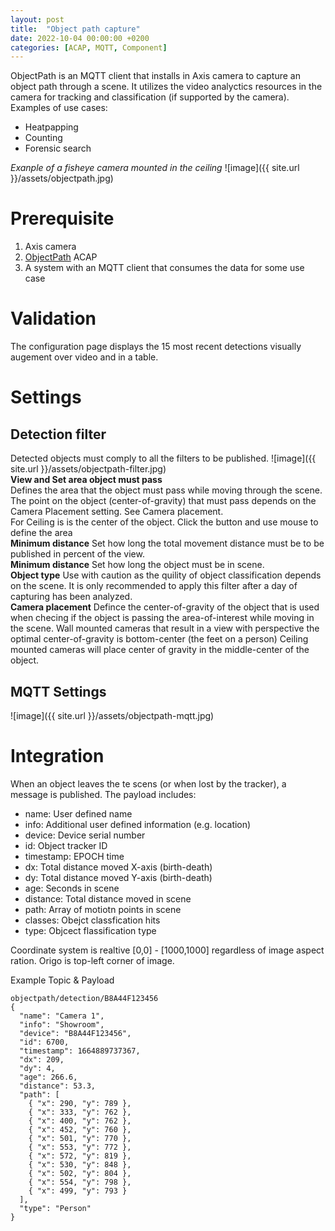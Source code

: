 ```yaml
---
layout: post
title:  "Object path capture"
date: 2022-10-04 00:00:00 +0200
categories: [ACAP, MQTT, Component]
---
```

ObjectPath is an MQTT client that installs in Axis camera to capture an object path through a scene.  It utilizes the video analyctics resources in the camera for tracking and classification (if supported by the camera).  
Examples of use cases:
* Heatpapping
* Counting
* Forensic search 


_Exanple of a fisheye camera mounted in the ceiling_
![image]({{ site.url }}/assets/objectpath.jpg)

# Prerequisite
1. Axis camera  
2. [ObjectPath](https://api.aintegration.team/acap/objectpath?source=pages) ACAP
3. A system with an MQTT client that consumes the data for some use case

# Validation
The configuration page displays the 15 most recent detections visually augement over video and in a table.

# Settings

## Detection filter
Detected objects must comply to all the filters to be published.
![image]({{ site.url }}/assets/objectpath-filter.jpg)
\
**View and Set area object must pass**  
Defines the area that the object must pass while moving through the scene.  The point on the object (center-of-gravity) that must pass depends on the Camera Placement setting.  See Camera placement.   
For Ceiling is is the center of the object.  Click the button and use mouse to define the area
\
**Minimum distance**
Set how long the total movement distance must be to be published in percent of the view.
\
**Minimum distance**
Set how long the object must be in scene.
\
**Object type**
Use with caution as the quility of object classification depends on the scene.  It is only recommended to apply this filter after a day of capturing has been analyzed.
\
**Camera placement**
Defince the center-of-gravity of the object that is used when checing if the object is passing the area-of-interest while moving in the scene.
Wall mounted cameras that result in a view with perspective the optimal center-of-gravity is bottom-center (the feet on a person)
Ceiling mounted cameras will place center of gravity in the middle-center of the object.


## MQTT Settings
![image]({{ site.url }}/assets/objectpath-mqtt.jpg)

# Integration

When an object leaves the te scens (or when lost by the tracker), a message is published. 
The payload includes:
* name: User defined name
* info: Additional user defined information (e.g. location)
* device: Device serial number
* id: Object tracker ID
* timestamp: EPOCH time
* dx: Total distance moved X-axis (birth-death)
* dy: Total distance moved Y-axis (birth-death)
* age: Seconds in scene
* distance: Total distance moved in scene
* path: Array of motiotn points in scene
* classes: Obejct classfication hits
* type: Objcect flassification type

Coordinate system is realtive [0,0] - [1000,1000] regardless of image aspect ration.  Origo is top-left corner of image.

Example Topic & Payload
```
objectpath/detection/B8A44F123456
{
  "name": "Camera 1",
  "info": "Showroom",
  "device": "B8A44F123456",
  "id": 6700,
  "timestamp": 1664889737367,
  "dx": 209,
  "dy": 4,
  "age": 266.6,
  "distance": 53.3,
  "path": [
    { "x": 290, "y": 789 },
    { "x": 333, "y": 762 },
    { "x": 400, "y": 762 },
    { "x": 452, "y": 760 },
    { "x": 501, "y": 770 },
    { "x": 553, "y": 772 },
    { "x": 572, "y": 819 },
    { "x": 530, "y": 848 },
    { "x": 502, "y": 804 },
    { "x": 554, "y": 798 },
    { "x": 499, "y": 793 }
  ],
  "type": "Person"
}
```
